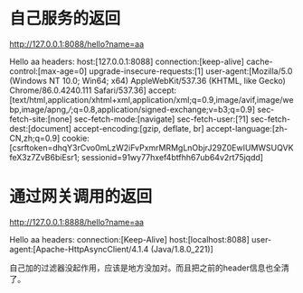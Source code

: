
# 自己服务的返回
http://127.0.0.1:8088/hello?name=aa

Hello aa headers: host:[127.0.0.1:8088] connection:[keep-alive] cache-control:[max-age=0] upgrade-insecure-requests:[1] user-agent:[Mozilla/5.0 (Windows NT 10.0; Win64; x64) AppleWebKit/537.36 (KHTML, like Gecko) Chrome/86.0.4240.111 Safari/537.36] accept:[text/html,application/xhtml+xml,application/xml;q=0.9,image/avif,image/webp,image/apng,*/*;q=0.8,application/signed-exchange;v=b3;q=0.9] sec-fetch-site:[none] sec-fetch-mode:[navigate] sec-fetch-user:[?1] sec-fetch-dest:[document] accept-encoding:[gzip, deflate, br] accept-language:[zh-CN,zh;q=0.9] cookie:[csrftoken=dhqY3rCvo0mLzW2iFvPxmrMRMgLnObjrJ29Z0EwIUMWSUQVKfeX3z7ZvB6biEsr1; sessionid=91wy77hxef4btfhh67ub64v2rt75jqdd]

# 通过网关调用的返回
http://127.0.0.1:8888/hello?name=aa


Hello aa
headers:
connection:[Keep-Alive]
host:[localhost:8088]
user-agent:[Apache-HttpAsyncClient/4.1.4 (Java/1.8.0_221)]

自己加的过滤器没起作用，应该是地方没加对。而且把之前的header信息也全清了。
